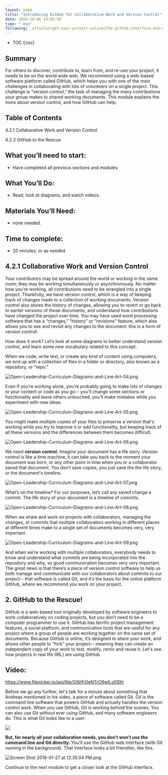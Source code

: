 ```yaml
---
layout: page
title: "Introducing GitHub for Collaborative Work and Version Control"
date: 2016-10-06 14:05:56
time: " min"
following: _articles/get-your-project-online/the-github-interface-and-markdown.md
---
```

* TOC
{:toc}

## Summary

For others to discover, contribute to, learn from, and re-use your project, it needs to be on the world wide web. We recommend using a web-based software platform called GitHub, which helps you with one of the main challenges in collaborating with lots of volunteers on a single project. This challenge is “version control,” the task of managing the many contributions your group makes to shared working documents. This module explains the more about version control, and how GitHub can help.

## Table of Contents

4.2.1 Collaborative Work and Version Control

4.2.2 GitHub to the Rescue

## What you’ll need to start:

*   Have completed all previous sections and modules

## What You’ll Do:

*   Read, look at diagrams, and watch videos.

## Materials You’ll Need:

*   none needed.

## Time to complete:

*   20 minutes, or as needed

## 4.2.1 Collaborative Work and Version Control

Your contributors may be spread around the world or working in the same room; they may be working simultaneously or asynchronously. No matter how you’re working, all contributions need to be wrangled into a single project. Thankfully, we have version control, which is a way of keeping track of changes made to a collection of working documents. Version control also stores the history of changes, allowing you to revert or go back to earlier versions of those documents, and understand how contributions have changed the project over time. You may have used word processing software that has a “changes,” “history” or “revisions” feature, which also allows you to see and revisit any changes to the document: this is a form of version control!

How does it work? Let’s look at some diagrams to better understand version control, and learn some new vocabulary related to this concept.

When we code, write text, or create any kind of content using computers, we end up with a collection of files in a folder or directory, also known as a repository, or “repo.”

![Open-Leadership-Curriculum-Diagrams-and-Line-Art-04.png](https://lh3.googleusercontent.com/sQoNFN2_O3-LFT5UpKzSl1keSvQnjjfleeb9i5tFcBf_UdkazbUSnUWgIlCWpSonUK4_A0RKwZkNnEZ0wnZ8-eHFn3TH3nkEhDniiq4rwBwAE3F6sCNZ0_Gms7sQopBsFOotpdEc)

Even if you’re working alone, you’re probably going to make lots of changes to your content or code as you go-- you'll change some sections or functionality and leave others untouched, you'll make mistakes while you experiment with new ideas.

![Open-Leadership-Curriculum-Diagrams-and-Line-Art-05.png](https://lh3.googleusercontent.com/wYh-8kl_sBZn_3BXyFgYnesqZKhvanay2UGbCUW-AXundxHmqoxmmctWSof-UkDLR4JMx-xrbJ0ShDyGRE5JdtU5dXTDjQ33fj9JDgN-MhV9VDQMfAO5NKnhYx-sN5DodK_ef4tC)

You might make multiple copies of your files to preserve a version that's working while you try to improve it or add functionality, but keeping track of all these versions and the differences between them becomes difficult.

![Open-Leadership-Curriculum-Diagrams-and-Line-Art-06.png](https://lh5.googleusercontent.com/0PwkghcbzK4Zc43yPqZYEruVsFNXqL3sasQVyUdulBWnG8CgcKwHzZ7dA5OLybtyStzdakEajrG6AzJI-jp7zdiMHZMulqyxsRJYTPs3RvJmc7E1owOyLgcE0Guy0KJ747MCZeaX)

We need **version control.** Imagine your document has a life story. Version control is like a time machine, it can take you back to the moment your document was born, or any other point in time when you or a collaborator saved that document. You don’t save copies, you just save the the life story, or the document's timeline.

![Open-Leadership-Curriculum-Diagrams-and-Line-Art-07.png](https://lh4.googleusercontent.com/qVhOs9Zxx93AcLZ5lx_8Cpgzid0n2qwbOAhP9_47hJrrZKiQTLnB1D3BFXup3W3lB4k7F96vg988Ts6QPtNCInpVHURXdd6Hn2PwT4XOxBRZHBrUfaqApAFi564kwoP4ubFuQ8yF)

What’s on the timeline? For our purposes, let’s call any saved change a commit. The life story of your document is a timeline of commits.

![Open-Leadership-Curriculum-Diagrams-and-Line-Art-08.png](https://lh3.googleusercontent.com/jCQ9hAQOmRpoFC8Ma1cYeWkPWjDZO3JEpoXfEGDxvlN2UVbp7H9Pt4-vuuC14fkw3Fu-_pJJvBJrprZmZryLxe8_vh8qZGoZQxHHSZ6d_cpTjjxoM7MZezNqp44-emNygysqbGNL)

When we share and work on projects with collaborators, managing the changes, or commits that multiple collaborators working in different places at different times make to a single set of documents becomes very, very important.

![Open-Leadership-Curriculum-Diagrams-and-Line-Art-09.png](https://lh3.googleusercontent.com/fhQzq0KyVCM1gW4cvChCitB7XQvFk4fclo6L_AVUsUAdAkBKroBusH7hqrCS4C0LAaP7D4TDYqlwPHBtp8dvwGHR4-4kPAtV3eBRgkrfaywVaLJYUYdPfxagrqY_ifQN8QZNe4O2)

And when we’re working with multiple collaborators, everybody needs to know and understand what commits are being incorporated into the repository and why, so good communication becomes very very important. The great news is that there’s a piece of version control software to help us both manage and communicate with our collaborators about commits to our project-- that software is called Git, and it’s the basis for the online platform GitHub, where we recommend you work on your project.

## 2\. GitHub to the Rescue!

GitHub is a web-based tool originally developed by software engineers to work collaboratively on coding projects, but you don’t need to be a computer programmer to use it. GitHub has terrific project management features, a social platform, and communication tools that are useful for any project where a group of people are working together on the same set of documents. Because GitHub is online, it’s designed to share your work, and allows other people to “fork” your project-- meaning they can create an independent copy of your work to test, modify, remix and reuse it. Let's see how projects in real life (IRL) are using GitHub.

## Video:
https://www.filepicker.io/api/file/GWtFi0eNTrO9wlLg59Xt

Before we go any further, let's talk for a minute about something that Andreas mentioned in his video, a piece of software called Git. Git is the command line software that powers GitHub and actually handles the version control work. When you use GitHub, Git is working behind the scenes. You can also use Git without ever using GitHub, and many software engineers do. This is what Git looks like to a user:

![](https://lh3.googleusercontent.com/p2_DZ7gP1go-UNjcb4Mk_K7ilO1Rn9vSQ7q_Kki1X795V6LbBc5035JqYJyJm4K_oa6Ax9oAWcOsNssj3495QBYen0PPDLI7dQPvIEdGnKPAJFFMJ-3i9Ls5-DKb_6LHLgcvvRk7)

**But, for nearly all your collaboration needs, you don’t won’t use the command line and Git directly.** You’ll use the GitHub web interface (with Git running in the background). That interface looks a bit friendlier, like this.

![Screen Shot 2016-01-27 at 12.35.04 PM.png](https://lh3.googleusercontent.com/ZLPBm0N15l3dgO0u5hv9_TeANzfHUM9aBbm7vmWciOJY12AmI7pu_HBYso7uEJd3VgiFnizV7TZIa0R_Ebqw4BCRypnCXdYRwHZKcadQNYlp8Bilb7VMRYyYOxUduPO-YT__XdYD)

Continue to the next module to get a closer look at the GitHub interface.